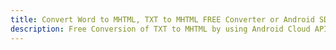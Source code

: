 ---title: Convert Word to MHTML, TXT to MHTML FREE Converter or Android SDKdescription: Free Conversion of TXT to MHTML by using Android Cloud APIs & SDKs. Also Create, Edit & Render Microsoft Word & OpenOffice documents in the Cloud.---